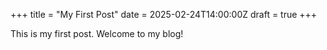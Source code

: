 +++
title = "My First Post"
date = 2025-02-24T14:00:00Z
draft = true
+++

This is my first post. Welcome to my blog!
